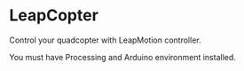 LeapCopter
==========

Control your quadcopter with LeapMotion controller.

You must have Processing and Arduino environment installed.
